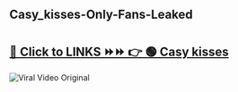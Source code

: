 
 ## Casy_kisses-Only-Fans-Leaked

# <h2><a href="https://clipsfans.com/Casy_kisses&ref=git">🔗 Click to LINKS ⏩⏩ 👉 🟢 Casy kisses </a></h2>

<a href="https://clipsfans.com/Casy_kisses&ref=git" rel="nofollow" data-target="animated-image.originalLink"><img src="https://i.ibb.co.com/xMMVF88/686577567.gif" alt="Viral Video Original" style="max-width: 100%; display: inline-block;" data-target="animated-image.originalImage"></a>
